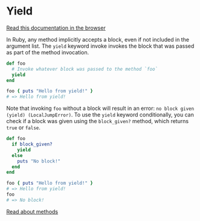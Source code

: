 # Yield

[Read this documentation in the browser](https://github.com/Shopify/ruby-lsp/blob/main/static_docs/yield.md)

In Ruby, any method implicitly accepts a block, even if not included in the argument list. The `yield` keyword invoke
invokes the block that was passed as part of the method invocation.

```ruby
def foo
  # Invoke whatever block was passed to the method `foo`
  yield
end

foo { puts "Hello from yield!" }
# => Hello from yield!
```

Note that invoking `foo` without a block will result in an error: `no block given (yield) (LocalJumpError)`. To use the
`yield` keyword conditionally, you can check if a block was given using the `block_given?` method, which returns `true`
or `false`.

```ruby
def foo
  if block_given?
    yield
  else
    puts "No block!"
  end
end

foo { puts "Hello from yield!" }
# => Hello from yield!
foo
# => No block!
```

[Read about methods](static_docs/def.md)
